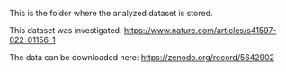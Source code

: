 This is the folder where the analyzed dataset is stored.

This dataset was investigated: https://www.nature.com/articles/s41597-022-01156-1

The data can be downloaded here: https://zenodo.org/record/5642902